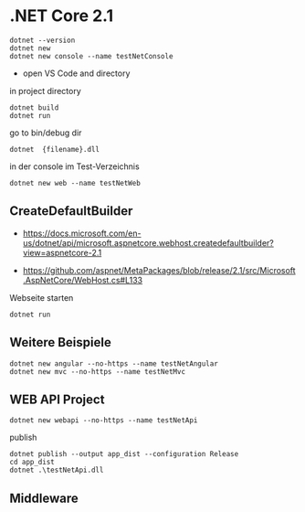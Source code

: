 # .NET Core 2.1

    dotnet --version
    dotnet new
    dotnet new console --name testNetConsole

- open VS Code and directory

in project directory

    dotnet build
    dotnet run


go to bin/debug dir

    dotnet  {filename}.dll

in der console im Test-Verzeichnis

    dotnet new web --name testNetWeb

## CreateDefaultBuilder
- <https://docs.microsoft.com/en-us/dotnet/api/microsoft.aspnetcore.webhost.createdefaultbuilder?view=aspnetcore-2.1>

- <https://github.com/aspnet/MetaPackages/blob/release/2.1/src/Microsoft.AspNetCore/WebHost.cs#L133>

Webseite starten

    dotnet run

## Weitere Beispiele

    dotnet new angular --no-https --name testNetAngular
    dotnet new mvc --no-https --name testNetMvc

## WEB API Project

    dotnet new webapi --no-https --name testNetApi

publish

    dotnet publish --output app_dist --configuration Release
    cd app_dist
    dotnet .\testNetApi.dll


## Middleware

